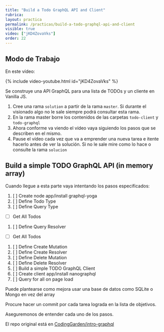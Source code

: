```yaml
---
title: "Build a Todo GraphQL API and Client"
rubrica: 
layout: practica
permalink: /practicas/build-a-todo-graphql-api-and-client
visible: true
video: ["jKD4ZovaVks"]
order: 22
---
```



## Modo de Trabajo

En este vídeo:

{% include video-youtube.html id="jKD4ZovaVks" %}

Se construye una API GraphQL para una lista de TODOs y un cliente en Vanilla JS.

1. Cree una rama `solution`  a partir de la rama `master`. Si durante el visionado algo no le sale siempre podrá consultar esta rama.
2. En la rama master borre los contenidos de las carpetas `todo-client` y `todo-graphql`
3. Ahora conforme va viendo el vídeo vaya siguiendo los pasos que se describen en el mismo.  
4. Pause el vídeo cada vez que va a emprender una nueva tarea e itente hacerlo antes de ver la solución. Si no le sale mire como lo hace o consulte la rama `solucion`

## Build a simple TODO GraphQL API (in memory array)


Cuando llegue a esta parte vaya intentando los pasos especificados:


1. [ ] Create node app/install graphql-yoga
1. [ ] Define Todo Type
1. [ ] Define Query Type
 * [ ] Get All Todos
1. [ ] Define Query Resolver
 * [ ] Get All Todos
1. [ ] Define Create Mutation
1. [ ] Define Create Resolver
1. [ ] Define Delete Mutation
1. [ ] Define Delete Resolver
1. [ ] Build a simple TODO GraphQL Client
1. [ ] Create client app/install nanographql
1. [ ] Query for all on page load

Puede plantearse como mejora usar una base de datos como SQLite o Mongo en vez del array 

Procure  hacer un commit por cada tarea lograda en la lista de objetivos.

Aseguremonos de entender cada uno de los pasos.

El repo original está en [CodingGarden/intro-graphql](https://github.com/CodingGarden/intro-graphql)

